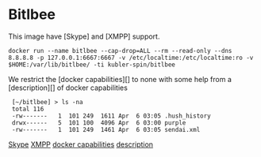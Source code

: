 # Bitlbee

This image have [Skype] and [XMPP] support.

```
docker run --name bitlbee --cap-drop=ALL --rm --read-only --dns 8.8.8.8 -p 127.0.0.1:6667:6667 -v /etc/localtime:/etc/localtime:ro -v $HOME:/var/lib/bitlbee/ -ti kubler-spin/bitlbee
```
We restrict the [docker capabilities][] to none with some help from a [description][] of docker capabilities

```
 [~/bitlbee] > ls -na
 total 116
 -rw-------   1  101 249  1611 Apr  6 03:05 .hush_history
 drwx------   5  101 100  4096 Apr  6 03:00 purple
 -rw-------   1  101 249  1461 Apr  6 03:05 sendai.xml
```

[Skype](https://wiki.bitlbee.org/HowtoSkypeWeb)
[XMPP](https://en.wikipedia.org/wiki/XMPP)
[docker capabilities](https://docs.docker.com/engine/reference/run/)
[description](http://rhelblog.redhat.com/2016/10/17/secure-your-containers-with-this-one-weird-trick/)
